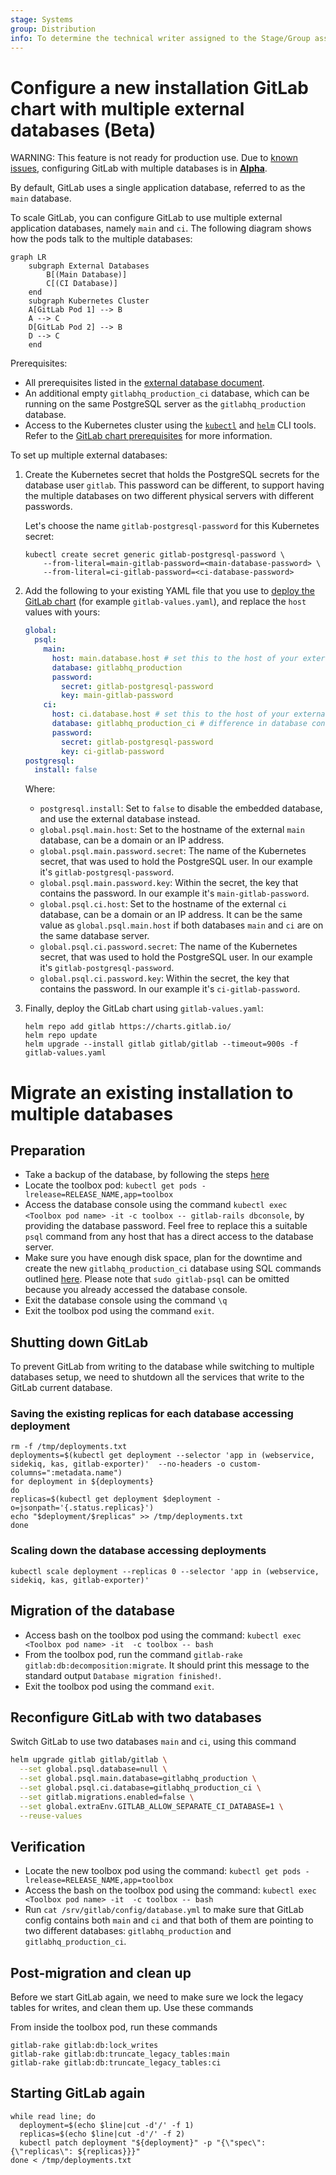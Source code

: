 ```yaml
---
stage: Systems
group: Distribution
info: To determine the technical writer assigned to the Stage/Group associated with this page, see https://handbook.gitlab.com/handbook/product/ux/technical-writing/#assignments
---
```


# Configure a new installation GitLab chart with multiple external databases (Beta)

WARNING:
This feature is not ready for production use. Due to [known issues](https://docs.gitlab.com/ee/administration/postgresql/multiple_databases.html#known-issues), configuring GitLab with multiple databases is in [**Alpha**](https://docs.gitlab.com/ee/policy/experiment-beta-support.html).

By default, GitLab uses a single application database, referred to as the `main` database.

To scale GitLab, you can configure GitLab to use multiple external application databases,
namely `main` and `ci`. The following diagram shows how the pods talk to the multiple databases:

```mermaid
graph LR
    subgraph External Databases
        B[(Main Database)]
        C[(CI Database)]
    end
    subgraph Kubernetes Cluster
    A[GitLab Pod 1] --> B
    A --> C
    D[GitLab Pod 2] --> B
    D --> C
    end
```

Prerequisites:

- All prerequisites listed in the [external database document](../external-db/index.md).
- An additional empty `gitlabhq_production_ci` database, which can be running on the same PostgreSQL
  server as the `gitlabhq_production` database.
- Access to the Kubernetes cluster using
  the [`kubectl`](https://kubernetes.io/docs/reference/kubectl/) and [`helm`](https://helm.sh/docs/intro/install/)
  CLI tools. Refer to the [GitLab chart prerequisites](../../installation/tools.md) for more information.

To set up multiple external databases:

1. Create the Kubernetes secret that holds the PostgreSQL secrets for the database user `gitlab`.
   This password can be different, to support having the multiple databases on two different physical servers
   with different passwords.

   Let's choose the name `gitlab-postgresql-password` for this Kubernetes secret:

   ```shell
   kubectl create secret generic gitlab-postgresql-password \
       --from-literal=main-gitlab-password=<main-database-password> \
       --from-literal=ci-gitlab-password=<ci-database-password>
   ```

1. Add the following to your existing YAML file that you use to
   [deploy the GitLab chart](../../installation/deployment.md)
   (for example `gitlab-values.yaml`), and replace the `host` values with yours:

   ```yaml
   global:
     psql:
       main:
         host: main.database.host # set this to the host of your external main database
         database: gitlabhq_production
         password:
           secret: gitlab-postgresql-password
           key: main-gitlab-password
       ci:
         host: ci.database.host # set this to the host of your external ci database. Can be the same as the one for main database
         database: gitlabhq_production_ci # difference in database containing CI schema, results in `database_tasks: true` as well
         password:
           secret: gitlab-postgresql-password
           key: ci-gitlab-password
   postgresql:
     install: false
   ```

   Where:

    - `postgresql.install`: Set to `false` to disable the embedded database, and use the external database instead.
    - `global.psql.main.host`: Set to the hostname of the external `main` database, can be a domain or an IP address.
    - `global.psql.main.password.secret`: The name of the Kubernetes secret, that was used to hold the PostgreSQL user.
      In our example it's `gitlab-postgresql-password`.
    - `global.psql.main.password.key`: Within the secret, the key that contains the password.
      In our example it's `main-gitlab-password`.
    - `global.psql.ci.host`: Set to the hostname of the external `ci` database, can be a domain or an IP address. It can be the
      same value as `global.psql.main.host` if both databases `main` and `ci` are on the same database server.
    - `global.psql.ci.password.secret`: The name of the Kubernetes secret, that was used to hold the PostgreSQL user.
      In our example it's `gitlab-postgresql-password`.
    - `global.psql.ci.password.key`: Within the secret, the key that contains the password.
      In our example it's `ci-gitlab-password`.

1. Finally, deploy the GitLab chart using `gitlab-values.yaml`:

   ```shell
   helm repo add gitlab https://charts.gitlab.io/
   helm repo update
   helm upgrade --install gitlab gitlab/gitlab --timeout=900s -f gitlab-values.yaml
   ```

# Migrate an existing installation to multiple databases

## Preparation

- Take a backup of the database, by following the steps [here](../../backup-restore/backup.md)
- Locate the toolbox pod: `kubectl get pods -lrelease=RELEASE_NAME,app=toolbox`
- Access the database console using the command `kubectl exec <Toolbox pod name> -it -c toolbox -- gitlab-rails dbconsole`, by providing
the database password. Feel free to replace this a suitable `psql` command from any host that has a direct access to the database server.
- Make sure you have enough disk space, plan for the downtime and create the new `gitlabhq_production_ci` database
using SQL commands outlined [here](../../../ee/administration/postgresql/multiple_databases.md#preparation). Please note
that `sudo gitlab-psql` can be omitted because you already accessed the database console.
- Exit the database console using the command `\q`
- Exit the toolbox pod using the command `exit`.

## Shutting down GitLab

To prevent GitLab from writing to the database while switching to multiple databases setup, we need to shutdown
all the services that write to the GitLab current database.

### Saving the existing replicas for each database accessing deployment

   ```shell
   rm -f /tmp/deployments.txt
   deployments=$(kubectl get deployment --selector 'app in (webservice, sidekiq, kas, gitlab-exporter)'  --no-headers -o custom-columns=":metadata.name")
   for deployment in ${deployments}
   do
   replicas=$(kubectl get deployment $deployment -o=jsonpath='{.status.replicas}')
   echo "$deployment/$replicas" >> /tmp/deployments.txt
   done
   ```

### Scaling down the database accessing deployments

   ```shell
   kubectl scale deployment --replicas 0 --selector 'app in (webservice, sidekiq, kas, gitlab-exporter)'
   ```

## Migration of the database

- Access bash on the toolbox pod using the command: `kubectl exec <Toolbox pod name> -it  -c toolbox -- bash`
- From the toolbox pod, run the command `gitlab-rake gitlab:db:decomposition:migrate`. It should print this message
to the standard output `Database migration finished!`.
- Exit the toolbox pod using the command `exit`.

## Reconfigure GitLab with two databases

Switch GitLab to use two databases `main` and `ci`, using this command

   ```bash
   helm upgrade gitlab gitlab/gitlab \
     --set global.psql.database=null \
     --set global.psql.main.database=gitlabhq_production \
     --set global.psql.ci.database=gitlabhq_production_ci \
     --set gitlab.migrations.enabled=false \
     --set global.extraEnv.GITLAB_ALLOW_SEPARATE_CI_DATABASE=1 \
     --reuse-values
   ```

## Verification

- Locate the new toolbox pod using the command: `kubectl get pods -lrelease=RELEASE_NAME,app=toolbox`
- Access the bash on the toolbox pod using the command: `kubectl exec <Toolbox pod name> -it  -c toolbox -- bash`
- Run `cat /srv/gitlab/config/database.yml` to make sure that GitLab config contains both `main` and `ci` and that both
of them are pointing to two different databases: `gitlabhq_production` and `gitlabhq_production_ci`.

## Post-migration and clean up

Before we start GitLab again, we need to make sure we lock the legacy tables for writes, and clean them up.
Use these commands

From inside the toolbox pod, run these commands 

   ```shell
   gitlab-rake gitlab:db:lock_writes
   gitlab-rake gitlab:db:truncate_legacy_tables:main
   gitlab-rake gitlab:db:truncate_legacy_tables:ci
   ```

## Starting GitLab again

   ```shell
   while read line; do
     deployment=$(echo $line|cut -d'/' -f 1)
     replicas=$(echo $line|cut -d'/' -f 2)
     kubectl patch deployment "${deployment}" -p "{\"spec\": {\"replicas\": ${replicas}}}"
   done < /tmp/deployments.txt
   ```